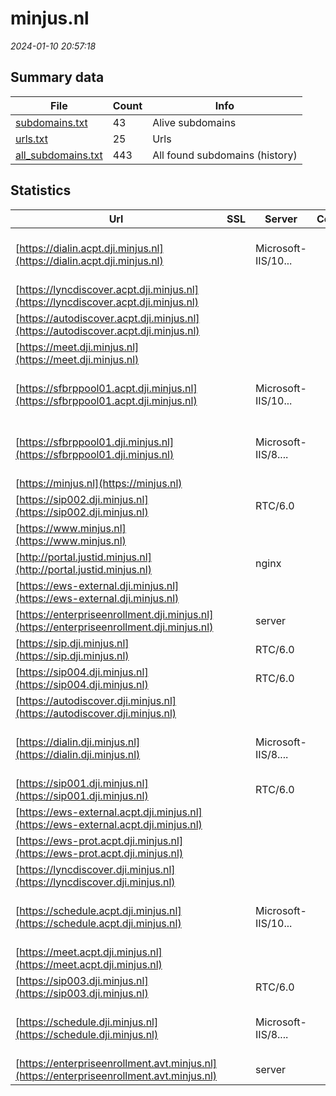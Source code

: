 # minjus.nl
*2024-01-10 20:57:18*
## Summary data
| File       | Count | Info |
|------------|-------|------|
|[subdomains.txt](/data/minjus.nl/subdomains.txt)|43|Alive subdomains|
|[urls.txt](/data/minjus.nl/urls.txt)|25|Urls|
|[all_subdomains.txt](/data/minjus.nl/all_subdomains.txt)|443|All found subdomains (history)|
## Statistics
| Url | SSL | Server | Cookie | HSTS | CSP | XFO | XXP | RP | Tech |Title |
|------------|-------|------|------|------|------|------|------|------|------|------|
|[https://dialin.acpt.dji.minjus.nl](https://dialin.acpt.dji.minjus.nl)| |Microsoft-IIS/10...| |:white_check_mark: | | | | :white_check_mark: |HSTS IIS:10.0 Windows Server|Conferencing Dia...|
|[https://lyncdiscover.acpt.dji.minjus.nl](https://lyncdiscover.acpt.dji.minjus.nl)| || | | | | | :white_check_mark: |||
|[https://autodiscover.acpt.dji.minjus.nl](https://autodiscover.acpt.dji.minjus.nl)| || | | | | | :white_check_mark: |||
|[https://meet.dji.minjus.nl](https://meet.dji.minjus.nl)| || |:white_check_mark: | | | | :white_check_mark: |HSTS|Skype for Busine...|
|[https://sfbrppool01.acpt.dji.minjus.nl](https://sfbrppool01.acpt.dji.minjus.nl)| |Microsoft-IIS/10...| |:white_check_mark: | | | | :white_check_mark: |HSTS IIS:10.0 Windows Server|403 - Forbidden:...|
|[https://sfbrppool01.dji.minjus.nl](https://sfbrppool01.dji.minjus.nl)| |Microsoft-IIS/8....| |:white_check_mark: | | | | :white_check_mark: |HSTS IIS:8.5 Windows Server|403 - Forbidden:...|
|[https://minjus.nl](https://minjus.nl)| || |:white_check_mark: |:warning: | :white_check_mark: | :white_check_mark: | :white_check_mark: |HSTS||
|[https://sip002.dji.minjus.nl](https://sip002.dji.minjus.nl)| |RTC/6.0| |:white_check_mark: | | | | :white_check_mark: |HSTS||
|[https://www.minjus.nl](https://www.minjus.nl)| || |:white_check_mark: |:warning: | :white_check_mark: | :white_check_mark: | :white_check_mark: |HSTS||
|[http://portal.justid.minjus.nl](http://portal.justid.minjus.nl)| |nginx| | | | :white_check_mark: | :white_check_mark: | :white_check_mark: |Nginx|Welcome to nginx...|
|[https://ews-external.dji.minjus.nl](https://ews-external.dji.minjus.nl)| || | | | | | :white_check_mark: |||
|[https://enterpriseenrollment.dji.minjus.nl](https://enterpriseenrollment.dji.minjus.nl)| |server| | |:warning: | :white_check_mark: | :white_check_mark: | :white_check_mark: ||302 Found|
|[https://sip.dji.minjus.nl](https://sip.dji.minjus.nl)| |RTC/6.0| |:white_check_mark: | | | | :white_check_mark: |HSTS||
|[https://sip004.dji.minjus.nl](https://sip004.dji.minjus.nl)| |RTC/6.0| | | | | | :white_check_mark: |HSTS||
|[https://autodiscover.dji.minjus.nl](https://autodiscover.dji.minjus.nl)| || | | | | | :white_check_mark: |||
|[https://dialin.dji.minjus.nl](https://dialin.dji.minjus.nl)| |Microsoft-IIS/8....| |:white_check_mark: | | | | :white_check_mark: |HSTS IIS:8.5 Windows Server|404 - File or di...|
|[https://sip001.dji.minjus.nl](https://sip001.dji.minjus.nl)| |RTC/6.0| |:white_check_mark: | | | | :white_check_mark: |HSTS||
|[https://ews-external.acpt.dji.minjus.nl](https://ews-external.acpt.dji.minjus.nl)| || | | | | | :white_check_mark: |||
|[https://ews-prot.acpt.dji.minjus.nl](https://ews-prot.acpt.dji.minjus.nl)| || | | | | | :white_check_mark: |||
|[https://lyncdiscover.dji.minjus.nl](https://lyncdiscover.dji.minjus.nl)| || | | | | | :white_check_mark: |||
|[https://schedule.acpt.dji.minjus.nl](https://schedule.acpt.dji.minjus.nl)| |Microsoft-IIS/10...| |:white_check_mark: | | | | :white_check_mark: |HSTS IIS:10.0 Windows Server|403 - Forbidden:...|
|[https://meet.acpt.dji.minjus.nl](https://meet.acpt.dji.minjus.nl)| || |:white_check_mark: | | | | :white_check_mark: |HSTS|Skype for Busine...|
|[https://sip003.dji.minjus.nl](https://sip003.dji.minjus.nl)| |RTC/6.0| | | | | | :white_check_mark: |HSTS||
|[https://schedule.dji.minjus.nl](https://schedule.dji.minjus.nl)| |Microsoft-IIS/8....| |:white_check_mark: | | | | :white_check_mark: |HSTS IIS:8.5 Windows Server|403 - Forbidden:...|
|[https://enterpriseenrollment.avt.minjus.nl](https://enterpriseenrollment.avt.minjus.nl)| |server| | |:warning: | :white_check_mark: | :white_check_mark: | :white_check_mark: ||302 Found|